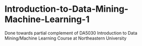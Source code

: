 # Introduction-to-Data-Mining-Machine-Learning-1
Done towards partial complement of DA5030 Introduction to Data Mining/Machine Learning Course at Northeastern University
